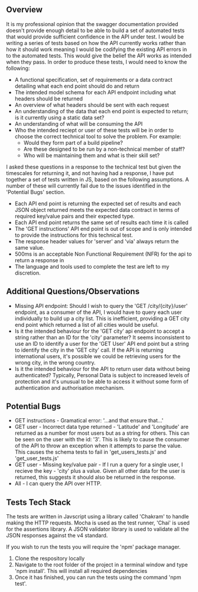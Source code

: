 ## Overview

It is my professional opinion that the swagger documentation provided doesn't provide enough detail to be able to build a set of automated tests that would provide sufficient confidence in the API under test. I would be writing a series of tests based on how the API currently works rather than how it should work meaning I would be codifying the existing API errors in to the automated tests. This would give the belief the API works as intended when they pass. In order to produce these tests, I would need to know the following:

 - A functional specification, set of requirements or a data contract detailing what each end point should do and return
 - The intended model schema for each API endpoint including what headers should be returned
 - An overview of what headers should be sent with each request
 - An understanding of the data that each end point is expected to return; is it currently using a static data set?
 - An understanding of what will be consuming the API 
 - Who the intended reciept or user of these tests will be in order to choose the correct technical tool to solve the problem. For example:
    - Would they form part of a build pipeline?
    - Are these designed to be run by a non-technical member of staff?
    - Who will be maintaining them and what is their skill set?

I asked these questions in a response to the technical test but given the timescales for returning it, and not having had a response, I have put together a set of tests written in JS, based on the following assumptions. A number of these will currently fail due to the issues identified in the 'Potential Bugs' section.

- Each API end point is returning the expected set of results and each JSON object returned meets the expected data contract in terms of required key/value pairs and their expected type.
- Each API end point returns the same set of results each time it is called
- The 'GET instructions' API end point is out of scope and is only intended to provide the instructions for this technical test. 
- The response header values for 'server' and 'via' always return the same value.
- 500ms is an acceptable Non Functional Requirement (NFR) for the api to return a response in
- The language and tools used to complete the test are left to my discretion.


## Additional Questions/Observations


- Missing API endpoint: Should I wish to query the 'GET /city/{city}/user' endpoint, as a consumer of the API, I would have to query each user individually to build up a city list. This is inefficient, providing a GET city end point which returned a list of all cities would be useful. 
- Is it the intended behaviour for the 'GET city’ api endpoint to accept a string rather than an ID for the 'city' parameter? It seems inconsistent to use an ID to identify a user for the 'GET User' API end point but a string to identify the city in the 'GET city' call. If the API is returning international users, it's possible we could be retrieving users for the wrong city, in the wrong country.
- Is it the intended behaviour for the API to return user data without being authenticated? Typically, Personal Data is subject to increased levels of protection and it's unusual to be able to access it without some form of authentication and authorisation mechanism. 


## Potential Bugs

- GET instructions - Gramatical error: '...and that ensure that...'
- GET user - Incorrect data type returned - 'Latitude' and 'Longitude' are returned as a number for most users but as a string for others. This can be seen on the user with the id: '3'. This is likely to cause the consumer of the API to throw an exception when it attempts to parse the value. This causes the schema tests to fail in  'get_users_tests.js' and 'get_user_tests.js'
- GET user - Missing key/value pair - If I run a query for a single user, I recieve the key - 'city' plus a value. Given all other data for the user is returned, this suggests it should also be returned in the response. 
- All - I can query the API over HTTP. 

## Tests Tech Stack

The tests are written in Javscript using a library called 'Chakram' to handle making the HTTP requests. Mocha is used as the test runner, 'Chai' is used for the assertions library. A JSON validator library is used to validate all the JSON responses against the v4 standard.

If you wish to run the tests you will require the 'npm' package manager.

1. Clone the respository locally
2. Navigate to the root folder of the project in a terminal window and type 'npm install'. This will install all required dependencies
3. Once it has finished, you can run the tests using the command 'npm test'.
